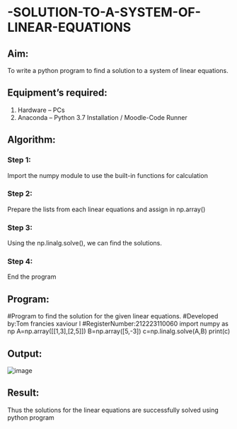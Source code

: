 # -SOLUTION-TO-A-SYSTEM-OF-LINEAR-EQUATIONS
## Aim:
To write a python program to find a solution to a system of linear equations.
## Equipment’s required:
1. 	Hardware – PCs
2. 	Anaconda – Python 3.7 Installation / Moodle-Code Runner
## Algorithm:
### Step 1: 
Import the numpy module to use the built-in functions for calculation
### Step 2: 
Prepare the lists from each linear equations and assign in np.array()
### Step 3: 
Using the np.linalg.solve(), we can find the solutions.
### Step 4: 
End the program
## Program:
#Program to find the solution for the given linear equations.
#Developed by:Tom francies xaviour l
#RegisterNumber:212223110060
import numpy as np
A=np.array([[1,3],[2,5]])
B=np.array([5,-3])
c=np.linalg.solve(A,B)
print(c)
## Output:

![image](https://github.com/ArchanaSharikalHarinarayanan/-SOLUTION-TO-A-SYSTEM-OF-LINEAR-EQUATIONS/assets/101335832/530167b1-568f-47a1-8360-ecd6a7f0a799)

## Result: 
Thus the solutions for the linear equations are successfully solved using python program

